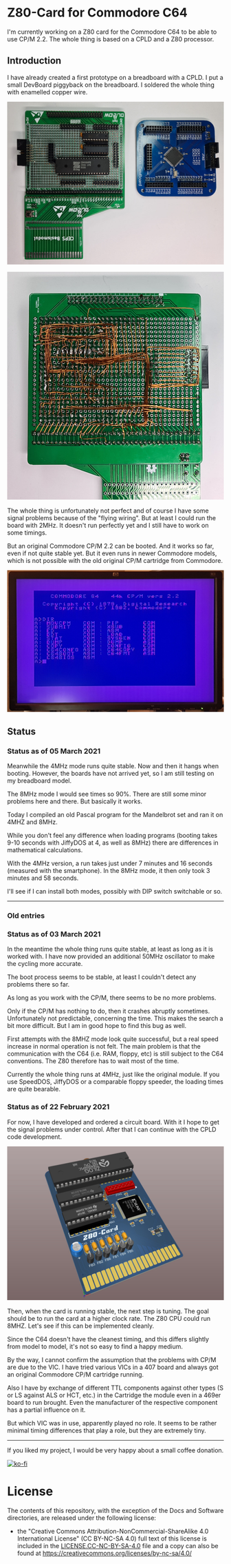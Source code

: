# Z80-Card for Commodore C64

I'm currently working on a Z80 card for the Commodore C64 to be able to use CP/M 2.2. The whole thing is based on a CPLD and a Z80 processor.



## Introduction

I have already created a first prototype on a breadboard with a CPLD. I put a small DevBoard piggyback on the breadboard. I soldered the whole thing with enamelled copper wire.

![](https://github.com/DL2DW/Z80-Card_for_Commodore_C64/blob/main/Images/Z80-Card_first_prototype_1.jpg)



![](https://github.com/DL2DW/Z80-Card_for_Commodore_C64/blob/main/Images/Z80-Card_first_prototype_2.jpg)



The whole thing is unfortunately not perfect and of course I have some signal problems because of the "flying wiring". But at least I could run the board with 2MHz. It doesn't run perfectly yet and I still have to work on some timings.

But an original Commodore CP/M 2.2 can be booted. And it works so far, even if not quite stable yet. But it even runs in newer Commodore models, which is not possible with the old original CP/M cartridge from Commodore.

![](https://github.com/DL2DW/Z80-Card_for_Commodore_C64/blob/main/Images/Z80-Card_first_prototype_3.jpg)



## Status

### Status as of 05 March 2021

Meanwhile the 4MHz mode runs quite stable. Now and then it hangs when booting. However, the boards have not arrived yet, so I am still testing on my breadboard model.

The 8MHz mode I would see times so 90%. There are still some minor problems here and there. But basically it works.

Today I compiled an old Pascal program for the Mandelbrot set and ran it on 4MHZ and 8MHz. 

While you don't feel any difference when loading programs (booting takes 9-10 seconds with JiffyDOS at 4, as well as 8MHz) there are differences in mathematical calculations.

With the 4MHz version, a run takes just under 7 minutes and 16 seconds (measured with the smartphone). In the 8MHz mode, it then only took 3 minutes and 58 seconds. 

I'll see if I can install both modes, possibly with DIP switch switchable or so.



------

### Old entries

### Status as of 03 March 2021

In the meantime the whole thing runs quite stable, at least as long as it is worked with. I have now provided an additional 50MHz oscillator to make the cycling more accurate.

The boot process seems to be stable, at least I couldn't detect any problems there so far.

As long as you work with the CP/M, there seems to be no more problems.

Only if the CP/M has nothing to do, then it crashes abruptly sometimes. Unfortunately not predictable, concerning the time. This makes the search a bit more difficult. But I am in good hope to find this bug as well.

First attempts with the 8MHZ mode look quite successful, but a real speed increase in normal operation is not felt. The main problem is that the communication with the C64 (i.e. RAM, floppy, etc) is still subject to the C64 conventions. The Z80 therefore has to wait most of the time.

Currently the whole thing runs at 4MHz, just like the original module. If you use SpeedDOS, JiffyDOS or a comparable floppy speeder, the loading times are quite bearable.



### Status as of 22 February 2021

For now, I have developed and ordered a circuit board. With it I hope to get the signal problems under control. After that I can continue with the CPLD code development.

![](https://github.com/DL2DW/Z80-Card_for_Commodore_C64/blob/main/Images/Z80-Card_PCB_Prototype.jpg)

Then, when the card is running stable, the next step is tuning. The goal should be to run the card at a higher clock rate. The Z80 CPU could run 8MHZ. Let's see if this can be implemented cleanly. 

Since the C64 doesn't have the cleanest timing, and this differs slightly from model to model, it's not so easy to find a happy medium.

By the way, I cannot confirm the assumption that the problems with CP/M are due to the VIC. I have tried various VICs in a 407 board and always got an original Commodore CP/M cartridge running.

Also I have by exchange of different TTL components against other types (S or LS against ALS or HCT, etc.) in the Cartridge the module even in a 469er board to run brought. Even the manufacturer of the respective component has a partial influence on it. 

But which VIC was in use, apparently played no role. It seems to be rather minimal timing differences that play a role, but they are extremely tiny.



------



If you liked my project, I would be very happy about a small coffee donation.

[![ko-fi](https://www.ko-fi.com/img/githubbutton_sm.svg)](https://ko-fi.com/R6R62T6RN)





# License

The contents of this repository, with the exception of the Docs and Software directories, are released under the following license:

- the "Creative Commons Attribution-NonCommercial-ShareAlike 4.0 International License" (CC BY-NC-SA 4.0) full text of this license is included in the [LICENSE.CC-NC-BY-SA-4.0](https://github.com/DL2DW/Z80-Card_for_Commodore_C64/blob/main/LICENSE.CC-NC-BY-SA) file and a copy can also be found at https://creativecommons.org/licenses/by-nc-sa/4.0/
